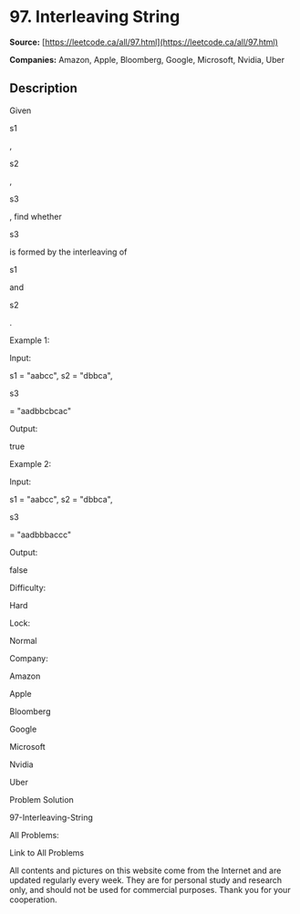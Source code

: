 # 97. Interleaving String

**Source:** [https://leetcode.ca/all/97.html](https://leetcode.ca/all/97.html)

**Companies:** Amazon, Apple, Bloomberg, Google, Microsoft, Nvidia, Uber

## Description

Given

s1

,

s2

,

s3

, find whether

s3

is formed by the
        interleaving of

s1

and

s2

.

Example 1:

Input:

s1 = "aabcc", s2 = "dbbca",

s3

= "aadbbcbcac"

Output:

true

Example 2:

Input:

s1 = "aabcc", s2 = "dbbca",

s3

= "aadbbbaccc"

Output:

false

Difficulty:

Hard

Lock:

Normal

Company:

Amazon

Apple

Bloomberg

Google

Microsoft

Nvidia

Uber

Problem Solution

97-Interleaving-String

All Problems:

Link to All Problems

All contents and pictures on this website come from the Internet and are updated regularly every week. They are for personal study and research only, and should not be used for commercial purposes. Thank you for your cooperation.


